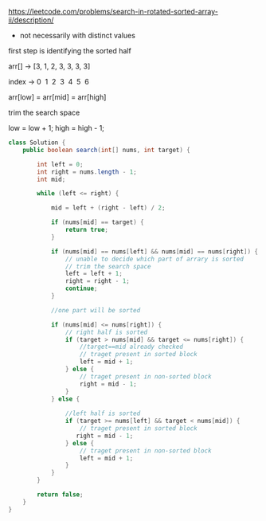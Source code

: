 https://leetcode.com/problems/search-in-rotated-sorted-array-ii/description/

* not necessarily with distinct values

first step is identifying the sorted half

arr[] &rarr; [3, 1, 2, 3, 3, 3, 3]

index &rarr;  0&nbsp;&nbsp;1&nbsp;&nbsp;2&nbsp;&nbsp;3&nbsp;&nbsp;4&nbsp;&nbsp;5&nbsp;&nbsp;6

arr[low] = arr[mid] = arr[high]

trim the search space

low = low + 1;   high = high - 1;


```java
class Solution {
    public boolean search(int[] nums, int target) {

        int left = 0;
        int right = nums.length - 1;
        int mid;

        while (left <= right) {

            mid = left + (right - left) / 2;

            if (nums[mid] == target) {
                return true;
            }

            if (nums[mid] == nums[left] && nums[mid] == nums[right]) {
                // unable to decide which part of arrary is sorted
                // trim the search space
                left = left + 1;
                right = right - 1;
                continue;
            }

            //one part will be sorted

            if (nums[mid] <= nums[right]) {
                // right half is sorted
                if (target > nums[mid] && target <= nums[right]) {
                    //target==mid already checked
                    // traget present in sorted block
                    left = mid + 1;
                } else {
                    // traget present in non-sorted block
                    right = mid - 1;
                }
            } else {
                
                //left half is sorted
                if (target >= nums[left] && target < nums[mid]) {
                    // traget present in sorted block
                   right = mid - 1;
                } else {
                    // traget present in non-sorted block
                    left = mid + 1;
                }
            }
        }

        return false;
    }
}
```


